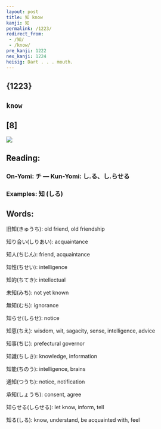 ```yaml
---
layout: post
title: 知 know
kanji: 知
permalink: /1223/
redirect_from:
 - /知/
 - /know/
pre_kanji: 1222
nex_kanji: 1224
heisig: Dart . . . mouth.
---
```


## {1223}

## `know`

## [8]

<div class="stroke"><img src="E79FA5.png" /></div>

## Reading:

### On-Yomi: チ &mdash; Kun-Yomi: し.る、し.らせる

### Examples: 知 (しる)

## Words:

旧知(きゅうち): old friend, old friendship

知り合い(しりあい): acquaintance

知人(ちじん): friend, acquaintance

知性(ちせい): intelligence

知的(ちてき): intellectual

未知(みち): not yet known

無知(むち): ignorance

知らせ(しらせ): notice

知恵(ちえ): wisdom, wit, sagacity, sense, intelligence, advice

知事(ちじ): prefectural governor

知識(ちしき): knowledge, information

知能(ちのう): intelligence, brains

通知(つうち): notice, notification

承知(しょうち): consent, agree

知らせる(しらせる): let know, inform, tell

知る(しる): know, understand, be acquainted with, feel
